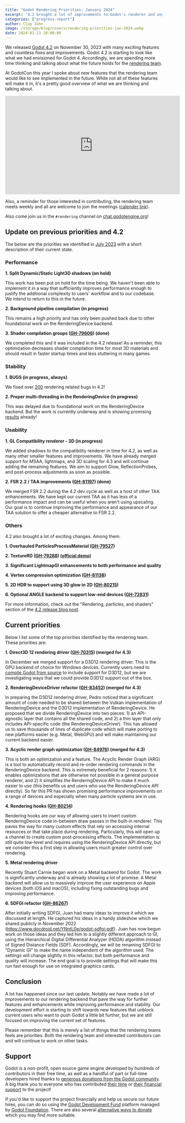 ```yaml
---
title: "Godot Rendering Priorities: January 2024"
excerpt: "4.2 brought a lot of improvements to Godot's renderer and ongoing work is paving the way for new features"
categories: ["progress-report"]
author: Clay John
image: /storage/blog/covers/rendering-priorities-jan-2024.webp
date: 2024-01-11 20:00:00
---
```


We released [Godot 4.2](https://godotengine.org/article/godot-4-2-arrives-in-style/) on November 30, 2023 with many exciting features and countless fixes and improvements. Godot 4.2 is starting to look like what we had envisioned for Godot 4. Accordingly, we are spending more time thinking and talking about what the future holds for the [rendering team](https://godotengine.org/teams/#rendering).

At GodotCon this year I spoke about new features that the rendering team would like to see implemented in the future. While not all of these features will make it in, it's a pretty good overview of what we are thinking and talking about.

<iframe width="560" height="315" src="https://www.youtube.com/embed/MW3IFMvDTCY" frameborder="0" allow="accelerometer; autoplay; encrypted-media; gyroscope; picture-in-picture" allowfullscreen></iframe>

Also, a reminder for those interested in contributing, the rendering team meets weekly and all are welcome to join the meetings ([calender link](https://calendar.google.com/calendar/u/0/r?cid=dXBwOGIwZXU0a3BlZjFjNTB2dTJmM2tjOGNAZ3JvdXAuY2FsZW5kYXIuZ29vZ2xlLmNvbQ)).

Also come join us in the `#rendering` channel on [chat.godotengine.org](https://chat.godotengine.org)!

## Update on previous priorities and 4.2

The below are the priorities we identified in [July 2023](https://godotengine.org/article/rendering-priorities-july-2023) with a short description of their current state.

### Performance

**1. Split Dynamic/Static Light3D shadows (on hold)**

This work has been put on hold for the time being. We haven't been able to implement it in a way that sufficiently improves performance enough to justify the additional complexity to users' workflow and to our codebase. We intend to return to this in the future.

**2. Background pipeline compilation (in progress)**

This remains a high priority and has only been pushed back due to other foundational work on the RenderingDevice backend.

**3. Shader compilation groups ([GH-79606](https://github.com/godotengine/godot/pull/79606)) (done)**

We completed this and it was included in the 4.2 release! As a reminder, this optimization decreases shader compilation time for most 3D materials and should result in faster startup times and less stuttering in many games.

### Stability

**1. BUGS (in progress, always)**

We fixed over [200](https://github.com/godotengine/godot/pulls?q=is%3Apr+milestone%3A4.2+is%3Aclosed+label%3Atopic%3Arendering%2Ctopic%3Ashaders%2Ctopic%3Aparticles+label%3Abug) rendering related bugs in 4.2! 

**2. Proper multi-threading in the RenderingDevice (in progress)**

This was delayed due to foundational work on the RenderingDevice backend. But the work is currently underway and is showing promising [results](https://twitter.com/dariosamo/status/1735363059202375819) already!

### Usability

**1. GL Compatibility renderer - 3D (in progress)**

We added shadows to the compatibility renderer in time for 4.2, as well as many other smaller features and improvements. We have already merged support for MSAA, lightmaps, and 3D scaling for 4.3 and will continue adding the remaining features. We aim to support Glow, ReflectionProbes, and post-process adjustments as soon as possible.

**2. FSR 2.2 / TAA improvements ([GH-81197](https://github.com/godotengine/godot/pull/81197)) (done)**

We merged FSR 2.2 during the 4.2 dev cycle as well as a host of other TAA enhancements. We have kept our current TAA as it has less of a performance impact and can be useful when you aren't using upscaling. Our goal is to continue improving the performance and appearance of our TAA solution to offer a cheaper alternative to FSR 2.2.

### Others

4.2 also brought a lot of exciting changes. Among them:

**1. Overhauled ParticlesProcessMaterial ([GH-79527](https://github.com/godotengine/godot/pull/79527))**

**2. TextureRD ([GH-79288](https://github.com/godotengine/godot/pull/79288)) ([official demo](https://github.com/godotengine/godot-demo-projects/tree/master/compute/texture))**

**3. Significant LightmapGI enhancements to both performance and quality**

**4. Vertex compression optimization ([GH-81138](https://github.com/godotengine/godot/pull/81138))**

**5. 2D HDR to support using 3D glow in 2D ([GH-80215](https://github.com/godotengine/godot/pull/80215))**

**6. Optional ANGLE backend to support low-end devices ([GH-72831](https://github.com/godotengine/godot/pull/72831))**

For more information, check out the "Rendering, particles, and shaders" section of the [4.2 release blog post](https://godotengine.org/article/godot-4-2-arrives-in-style/#rendering-particles-and-shaders).


## Current priorities

Below I list some of the top priorities identified by the rendering team. These priorities are:

**1. Direct3D 12 rendering driver ([GH-70315](https://github.com/godotengine/godot/pull/70315)) (merged for 4.3)**

In December we merged support for a D3D12 rendering driver. This is the GPU backend of choice for Windows devices. Currently users need to [compile Godot from source](https://docs.godotengine.org/en/latest/contributing/development/compiling/compiling_for_windows.html#compiling-with-support-for-direct3d-12) to include support for D3D12, but we are investigating ways that we could provide D3D12 support out of the box.

**2. RenderingDeviceDriver refactor ([GH-83452](https://github.com/godotengine/godot/pull/83452)) (merged for 4.3)**

In preparing the D3D12 rendering driver, Pedro noticed that a significant amount of code needed to be shared between the Vulkan implementation of RenderingDevice and the D3D12 implementation of RenderingDevice. He proposed that we divide RenderingDevice into two pieces: 1) an API-agnostic layer that contains all the shared code, and 2) a thin layer that only includes API-specific code (the RenderingDeviceDriver). This has allowed us to save thousands of lines of duplicate code which will make porting to new platforms easier (e.g. Metal, WebGPU) and will make maintaining our current backend easier. 

**3. Acyclic render graph optimization ([GH-84976](https://github.com/godotengine/godot/pull/84976)) (merged for 4.3)**

This is both an optimization and a feature. The Acyclic Render Graph (ARG) is a tool to automatically record and re-order rendering commands in the RenderingDevice backend. This is extremely beneficial for 2 reasons: 1) it enables optimizations that are otherwise not possible in a general purpose renderer, and 2) it simplifies the RenderingDevice API to make it much easier to use (this benefits us and users who use the RenderingDevice API directly). So far this PR has shown promising performance improvements on a range of devices and especially when many particle systems are in use. 

**4. Rendering hooks ([GH-80214](https://github.com/godotengine/godot/pull/80214))**

Rendering hooks are our way of allowing users to insert custom RenderingDevice code in-between draw passes in the built-in renderer. This paves the way for many custom effects that rely on accessing internal resources or that take place during rendering. Particularly, this will open up a channel to create custom post-processing effects. The implementation is still quite low-level and requires using the RenderingDevice API directly, but we consider this a first step in allowing users much greater control over rendering.

**5. Metal rendering driver**

Recently Stuart Carnie began work on a Metal backend for Godot. The work is significantly underway and is already showing a lot of promise. A Metal backend will allow us to massively improve the user experience on Apple devices (both iOS and macOS), including fixing outstanding bugs and improving performance.

**6. SDFGI refactor ([GH-86267](https://github.com/godotengine/godot/pull/86267))**

After initially writing SDFGI, Juan had many ideas to improve it which we discussed at length. He captured his ideas in a handy slideshow which we shared publicly in November 2022 (https://www.docdroid.net/YNntL0e/godot-sdfgi-pdf). Juan has now begun work on those ideas and they led him to a slightly different approach to GI, using the Hierarchical Digital Differential Analyzer (HDDA) algorithm instead of Signed Distance Fields (SDF). Accordingly, we will be renaming SDFGI to "Dynamic GI" to make the name independent of the algorithm used. The settings will change slightly in this refactor, but both performance and quality will increase. The end goal is to provide settings that will make this run fast enough for use on integrated graphics cards.

## Conclusion

A lot has happened since our last update. Notably we have made a lot of improvements to our rendering backend that pave the way for further features and enhancements while improving performance and stability. Our development effort is starting to shift towards new features that unblock current users who want to push Godot a little bit further, but we are still focused on improving the current set of features.

Please remember that this is merely a list of things that the rendering teams feels are priorities. Both the rendering team and interested contributors can and will continue to work on other tasks.

## Support

Godot is a non-profit, open source game engine developed by hundreds of contributors in their free time, as well as a handful of part or full-time developers hired thanks to [generous donations from the Godot community](https://fund.godotengine.org/). A big thank you to everyone who has contributed [their time](https://github.com/godotengine/godot/blob/master/AUTHORS.md) or [their financial support](https://github.com/godotengine/godot/blob/master/DONORS.md) to the project!

If you'd like to support the project financially and help us secure our future hires, you can do so using the [Godot Development Fund](https://fund.godotengine.org/) platform managed by [Godot Foundation](https://godot.foundation/). There are also several [alternative ways to donate](/donate) which you may find more suitable.

